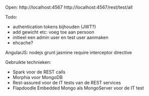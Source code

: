Open:
http://localhost:4567
http://localhost:4567/rest/test/all


Todo:
- authentication tokens bijhouden (JWT?)
- add gewicht etc: voeg toe aan persoon
- initieel een admin user en test user aanmaken
- ehcache?


AngularJS:
nodejs
grunt
jasmine
require
interceptor
directive


Gebruikte technieken:
- Spark voor de REST calls
- Morphia voor MongoDB
- Rest-assured voor de IT tests van de REST services
- Flapdoodle Embedded Mongo als MongoServer voor de IT test
